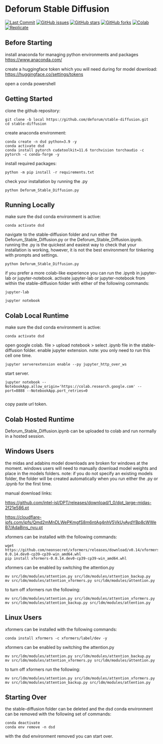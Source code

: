 
# Deforum Stable Diffusion

<p align="left">
    <a href="https://github.com/deforum/stable-diffusion/commits"><img alt="Last Commit" src="https://img.shields.io/github/last-commit/deforum/stable-diffusion"></a>
    <a href="https://github.com/deforum/stable-diffusion/issues"><img alt="GitHub issues" src="https://img.shields.io/github/issues/deforum/stable-diffusion"></a>
    <a href="https://github.com/deforum/stable-diffusion/stargazers"><img alt="GitHub stars" src="https://img.shields.io/github/stars/deforum/stable-diffusion"></a>
    <a href="https://github.com/deforum/stable-diffusion/network"><img alt="GitHub forks" src="https://img.shields.io/github/forks/deforum/stable-diffusion"></a>
    <a href="https://colab.research.google.com/github/deforum/stable-diffusion/blob/main/Deforum_Stable_Diffusion.ipynb"><img alt="Colab" src="https://colab.research.google.com/assets/colab-badge.svg"></a>  
    <a href="https://replicate.com/deforum/deforum_stable_diffusion"><img alt="Replicate" src="https://replicate.com/deforum/deforum_stable_diffusion/badge"></a>
</p>

## Before Starting
install anaconda for managing python environments and packages https://www.anaconda.com/

create a huggingface token which you will need during for model download: https://huggingface.co/settings/tokens

open a conda powershell


## Getting Started
clone the github repository:
```
git clone -b local https://github.com/deforum/stable-diffusion.git
cd stable-diffusion

```
create anaconda environment:
```
conda create -n dsd python=3.9 -y
conda activate dsd
conda install pytorch cudatoolkit=11.6 torchvision torchaudio -c pytorch -c conda-forge -y

```
install required packages:
```
python -m pip install -r requirements.txt

```

check your installation by running the .py
```
python Deforum_Stable_Diffusion.py

```


## Running Locally
make sure the dsd conda environment is active:
```
conda activate dsd

```
navigate to the stable-diffusion folder and run either the Deforum_Stable_Diffusion.py or the Deforum_Stable_Diffusion.ipynb. running the .py is the quickest and easiest way to check that your installation is working, however, it is not the best environment for tinkering with prompts and settings.
```
python Deforum_Stable_Diffusion.py

```
if you prefer a more colab-like experience you can run the .ipynb in jupyter-lab or jupyter-notebook. activate jupyter-lab or jupyter-notebook from within the stable-diffusion folder with either of the following commands:
```
jupyter-lab

```
```
jupyter notebook

```


## Colab Local Runtime
make sure the dsd conda environment is active:
```
conda activate dsd

```
open google colab. file > upload notebook > select .ipynb file in the stable-diffusion folder. enable jupyter extension. note: you only need to run this cell one time.
```
jupyter serverextension enable --py jupyter_http_over_ws

```
start server.
```
jupyter notebook --NotebookApp.allow_origin='https://colab.research.google.com' --port=8888 --NotebookApp.port_retries=0
  
```
copy paste url token.


## Colab Hosted Runtime
Deforum_Stable_Diffusion.ipynb can be uploaded to colab and run normally in a hosted session.


## Windows Users
the midas and adabins model downloads are broken for windows at the moment. windows users will need to manually download model weights and place in the models folders. note: if you do not specify an existing models folder, the folder will be created automatically when you run either the .py or .ipynb for the first time.

manual download links:

https://github.com/intel-isl/DPT/releases/download/1_0/dpt_large-midas-2f21e586.pt

https://cloudflare-ipfs.com/ipfs/Qmd2mMnDLWePKmgfS8m6ntAg4nhV5VkUyAydYBp8cWWeB7/AdaBins_nyu.pt

xformers can be installed with the following commands:
```
wget https://github.com/neonsecret/xformers/releases/download/v0.14/xformers-0.0.14.dev0-cp39-cp39-win_amd64.whl
pip install xformers-0.0.14.dev0-cp39-cp39-win_amd64.whl

```
xformers can be enabled by switching the attention.py
```
mv src/ldm/modules/attention.py src/ldm/modules/attention_backup.py
mv src/ldm/modules/attention_xformers.py src/ldm/modules/attention.py

```
to turn off xformers run the following:
```
mv src/ldm/modules/attention.py src/ldm/modules/attention_xformers.py 
mv src/ldm/modules/attention_backup.py src/ldm/modules/attention.py

```

## Linux Users
xformers can be installed with the following commands:
```
conda install xformers -c xformers/label/dev -y

```
xformers can be enabled by switching the attention.py
```
mv src/ldm/modules/attention.py src/ldm/modules/attention_backup.py
mv src/ldm/modules/attention_xformers.py src/ldm/modules/attention.py

```
to turn off xformers run the following:
```
mv src/ldm/modules/attention.py src/ldm/modules/attention_xformers.py 
mv src/ldm/modules/attention_backup.py src/ldm/modules/attention.py

```

## Starting Over
the stable-diffusion folder can be deleted and the dsd conda environment can be removed with the following set of commands:
```
conda deactivate
conda env remove -n dsd

```
with the dsd environment removed you can start over.
